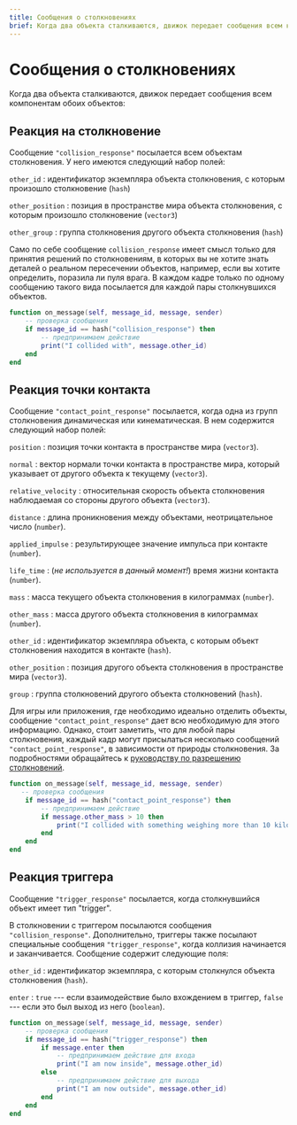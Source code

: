 ```yaml
---
title: Сообщения о столкновениях
brief: Когда два объекта сталкиваются, движок передает сообщения всем компонентам обоих объектов.
---
```


# Сообщения о столкновениях

Когда два объекта сталкиваются, движок передает сообщения всем компонентам обоих объектов:

## Реакция на столкновение

Сообщение `"collision_response"` посылается всем объектам столкновения. У него имеются следующий набор полей:

`other_id`
: идентификатор экземпляра объекта столкновения, с которым произошло столкновение (`hash`)

`other_position`
: позиция в пространстве мира объекта столкновения, с которым произошло столкновение (`vector3`)

`other_group`
: группа столкновения другого объекта столкновения (`hash`)

Само по себе сообщение `collision_response` имеет смысл только для принятия решений по столкновениям, в которых вы не хотите знать деталей о реальном пересечении объектов, например, если вы хотите определить, поразила ли пуля врага. В каждом кадре только по одному сообщению такого вида посылается для каждой пары столкнувшихся объектов.

```Lua
function on_message(self, message_id, message, sender)
    -- проверка сообщения
    if message_id == hash("collision_response") then
        -- предпринимаем действие
        print("I collided with", message.other_id)
    end
end
```

## Реакция точки контакта

Сообщение `"contact_point_response"` посылается, когда одна из групп столкновения динамическая или кинематическая. В нем содержится следующий набор полей:

`position`
: позиция точки контакта в пространстве мира (`vector3`). 

`normal`
: вектор нормали точки контакта в пространстве мира, который указывает от другого объекта к текущему (`vector3`).

`relative_velocity`
: относительная скорость объекта столкновения наблюдаемая со стороны другого объекта (`vector3`).

`distance`
: длина проникновения между объектами, неотрицательное число (`number`).

`applied_impulse`
: результирующее значение импульса при контакте (`number`).

`life_time`
: (*не используется в данный момент!*) время жизни контакта (`number`).

`mass`
: масса текущего объекта столкновения в килограммах (`number`).

`other_mass`
: масса другого объекта столкновения в килограммах (`number`).

`other_id`
: идентификатор экземпляра объекта, с которым объект столкновения находится в контакте (`hash`).

`other_position`
: позиция другого объекта столкновения в пространстве мира (`vector3`). 

`group`
: группа столкновений другого объекта столкновений (`hash`).

Для игры или приложения, где необходимо идеально отделить объекты, сообщение `"contact_point_response"` дает всю необходимую для этого информацию. Однако, стоит заметить, что для любой пары столкновения, каждый кадр могут присылаться несколько сообщений `"contact_point_response"`, в зависимости от природы столкновения. За подробностями обращайтесь к [ руководству по разрешению столкновений](/manuals/physics-resolving-collisions).

```Lua
function on_message(self, message_id, message, sender)
   -- проверка сообщения
    if message_id == hash("contact_point_response") then
        -- предпринимаем действие
        if message.other_mass > 10 then
            print("I collided with something weighing more than 10 kilos!")
        end
    end
end
```

## Реакция триггера

Сообщение `"trigger_response"` посылается, когда столкнувшийся объект имеет тип "trigger".


В столкновении с триггером посылаются сообщения `"collision_response"`. Дополнительно, триггеры также посылают специальные сообщения `"trigger_response"`, когда коллизия начинается и заканчивается. Сообщение содержит следующие поля:

`other_id`
: идентификатор экземпляра, с которым столкнулся объекта столкновения (`hash`).

`enter`
: `true` --- если взаимодействие было вхождением в триггер, `false` --- если это был выход из него (`boolean`).

```Lua
function on_message(self, message_id, message, sender)
    -- проверка сообщения
    if message_id == hash("trigger_response") then
        if message.enter then
            -- предпринимаем действие для входа
            print("I am now inside", message.other_id)
        else
            -- предпринимаем действие для выхода
            print("I am now outside", message.other_id)
        end
    end
end
```
